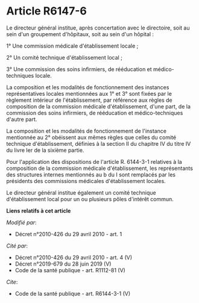 # Article R6147-6

Le directeur général institue, après concertation avec le directoire, soit au sein d'un groupement d'hôpitaux, soit au sein
d'un hôpital : 

1° Une commission médicale d'établissement locale ; 

2° Un comité technique d'établissement local ; 

3° Une commission des soins infirmiers, de rééducation et médico-techniques locale. 

La composition et les modalités de fonctionnement des instances représentatives locales mentionnées aux 1° et 3° sont fixées
par le règlement intérieur de l'établissement, par référence aux règles de composition de la commission médicale
d'établissement, d'une part, de la commission des soins infirmiers, de rééducation et médico-techniques d'autre part. 

La composition et les modalités de fonctionnement de l'instance mentionnée au 2° obéissent aux mêmes règles que celles du
comité technique d'établissement, définies à la section II du chapitre IV du titre IV du livre Ier de la sixième partie. 

Pour l'application des dispositions de l'article R. 6144-3-1 relatives à la composition de la commission médicale
d'établissement, les représentants des structures internes mentionnés au b du I sont remplacés par les présidents des
commissions médicales d'établissement locales. 

Le directeur général institue également un comité technique d'établissement local pour un ou plusieurs pôles d'intérêt
commun.

**Liens relatifs à cet article**

_Modifié par_:

  - Décret n°2010-426 du 29 avril 2010 - art. 1

_Cité par_:

  - Décret n°2010-426 du 29 avril 2010 - art. 4 (V)
  - Décret n°2019-679 du 28 juin 2019 (V)
  - Code de la santé publique - art. R1112-81 (V)

_Cite_:

  - Code de la santé publique - art. R6144-3-1 (V)
